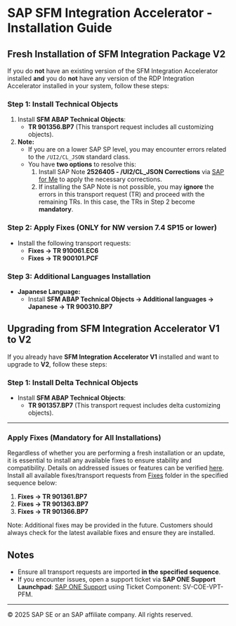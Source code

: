 # SAP SFM Integration Accelerator - Installation Guide

## Fresh Installation of SFM Integration Package V2

If you do **not** have an existing version of the SFM Integration Accelerator installed **and** you do **not** have any version of the RDP Integration Accelerator installed in your system, follow these steps:

### **Step 1: Install Technical Objects**
1. Install **SFM ABAP Technical Objects**: 
   - **TR 901356.BP7** (This transport request includes all customizing objects).
2. **Note:**
   - If you are on a lower SAP SP level, you may encounter errors related to the `/UI2/CL_JSON` standard class.
   - You have **two options** to resolve this:
     1. Install SAP Note **2526405 - /UI2/CL_JSON Corrections** via [SAP for Me](https://me.sap.com/notes/2526405) to apply the necessary corrections.
     2. If installing the SAP Note is not possible, you may **ignore** the errors in this transport request (TR) and proceed with the remaining TRs. In this case, the TRs in Step 2 become **mandatory**.

### **Step 2: Apply Fixes (ONLY for NW version 7.4 SP15 or lower)**
- Install the following transport requests:
  - **Fixes -> TR 910061.EC6**
  - **Fixes -> TR 900101.PCF**

### **Step 3: Additional Languages Installation**
- **Japanese Language:**
  - Install **SFM ABAP Technical Objects -> Additional languages -> Japanese -> TR 900310.BP7**

## Upgrading from SFM Integration Accelerator V1 to V2

If you already have **SFM Integration Accelerator V1** installed and want to upgrade to **V2**, follow these steps:

### **Step 1: Install Delta Technical Objects**
- Install **SFM ABAP Technical Objects**:
  - **TR 901357.BP7** (This transport request includes delta customizing objects).

---
### Apply Fixes (Mandatory for All Installations)

Regardless of whether you are performing a fresh installation or an update, it is essential to install any available fixes to ensure stability and compatibility.
Details on addressed issues or features can be verified [here](Fixes).  
Install all available fixes/transport requests from [Fixes](Fixes) folder in the specified sequence below:

1. **Fixes -> TR 901361.BP7**
2. **Fixes -> TR 901363.BP7**
3. **Fixes -> TR 901366.BP7**


Note: Additional fixes may be provided in the future. Customers should always check for the latest available fixes and ensure they are installed.



## Notes
- Ensure all transport requests are imported **in the specified sequence**.
- If you encounter issues, open a support ticket via **SAP ONE Support Launchpad**: [SAP ONE Support](https://support.sap.com/en/index.html) using Ticket Component: SV-COE-VPT-PFM.

---
© 2025 SAP SE or an SAP affiliate company. All rights reserved.

